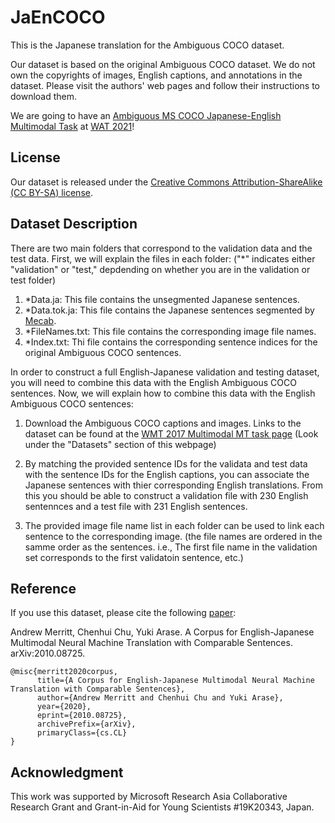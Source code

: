 # JaEnCOCO
This is the Japanese translation for the Ambiguous COCO dataset.

Our dataset is based on the original Ambiguous COCO dataset. We do not own the copyrights of images, English captions, and annotations in the dataset. Please visit the authors' web pages and follow their instructions to download them.

We are going to have an [Ambiguous MS COCO Japanese-English Multimodal Task](http://lotus.kuee.kyoto-u.ac.jp/WAT/ambiguous-mscoco/) at [WAT 2021](http://lotus.kuee.kyoto-u.ac.jp/WAT/WAT2021/index.html)!

## License
Our dataset is released under the [Creative Commons Attribution-ShareAlike (CC BY-SA) license](https://creativecommons.org/licenses/by-sa/4.0/legalcode).

## Dataset Description
There are two main folders that correspond to the validation data and the test data.
First, we will explain the files in each folder:
("*" indicates either "validation" or "test,"  depdending on  whether you are in the validation or test folder)

1. *Data.ja: This file contains the unsegmented Japanese sentences.
2. *Data.tok.ja: This file contains the Japanese sentences segmented by [Mecab](https://taku910.github.io/mecab/).
3. *FileNames.txt: This file contains the corresponding image file names.
4. *Index.txt: Thi file contains the corresponding sentence indices for the original Ambiguous COCO sentences.

In order to construct a full English-Japanese validation and testing dataset, you will need to combine this data with the English Ambiguous COCO sentences.
Now, we will explain how to combine this data with the English Ambiguous COCO sentences:

1. Download the Ambiguous COCO captions and images. Links to the dataset can be found at the [WMT 2017 Multimodal MT task page](http://www.statmt.org/wmt17/multimodal-task.html)
(Look under the "Datasets" section of this webpage)

2. By matching the provided sentence IDs for the validata and test data with the sentence IDs for the English captions, you can associate the Japanese sentences with thier corresponding English translations. From this you should be able to construct a validation file with 230 English sentennces and a test file with 231 English sentences.

3. The provided image file name list in each folder can be used to link each sentence to the corresponding image. (the file names are ordered in the samme order as the sentences. i.e., The first file name in the validation set corresponds to the first validatoin sentence, etc.)


## Reference
If you use this dataset, please cite the following [paper](https://arxiv.org/pdf/2010.08725.pdf):

Andrew Merritt, Chenhui Chu, Yuki Arase.
A Corpus for English-Japanese Multimodal Neural Machine Translation with Comparable Sentences.
arXiv:2010.08725.
```
@misc{merritt2020corpus,
      title={A Corpus for English-Japanese Multimodal Neural Machine Translation with Comparable Sentences}, 
      author={Andrew Merritt and Chenhui Chu and Yuki Arase},
      year={2020},
      eprint={2010.08725},
      archivePrefix={arXiv},
      primaryClass={cs.CL}
}
```

## Acknowledgment
This work was supported by Microsoft Research Asia Collaborative Research Grant and Grant-in-Aid for Young Scientists #19K20343, Japan.
